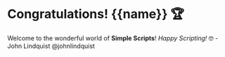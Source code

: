 # Congratulations! {{name}} 🏆

Welcome to the wonderful world of **Simple Scripts**!
_Happy Scripting!_ 🤓 - John Lindquist @johnlindquist
